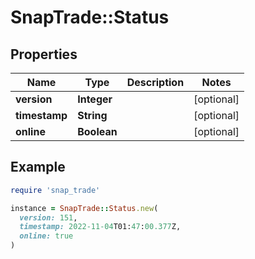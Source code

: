 # SnapTrade::Status

## Properties

| Name | Type | Description | Notes |
| ---- | ---- | ----------- | ----- |
| **version** | **Integer** |  | [optional] |
| **timestamp** | **String** |  | [optional] |
| **online** | **Boolean** |  | [optional] |

## Example

```ruby
require 'snap_trade'

instance = SnapTrade::Status.new(
  version: 151,
  timestamp: 2022-11-04T01:47:00.377Z,
  online: true
)
```

